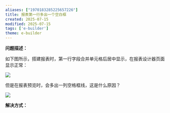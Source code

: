 ```yaml
---
aliases: ["1970183285225657226"]
title: 报表第一行多出一个空白框
created: 2025-07-15
modified: 2025-07-15
tags: ['e-builder']
theme: e-builder
---
```


**问题描述：**

如下图所示，搭建报表时，第一行字段合并单元格后居中显示，在报表设计器页面显示正常：

![](https://myhelpdoc.oss-cn-heyuan.aliyuncs.com/mdimages/31948f51966b27b145f4d11d270ef4d7.jpg)

但是在报表预览时，会多出一列空格框线，这是什么原因？

![](https://myhelpdoc.oss-cn-heyuan.aliyuncs.com/mdimages/3c82ee0bf405dd50285f795386659cad.jpg)

**解决方式：**

